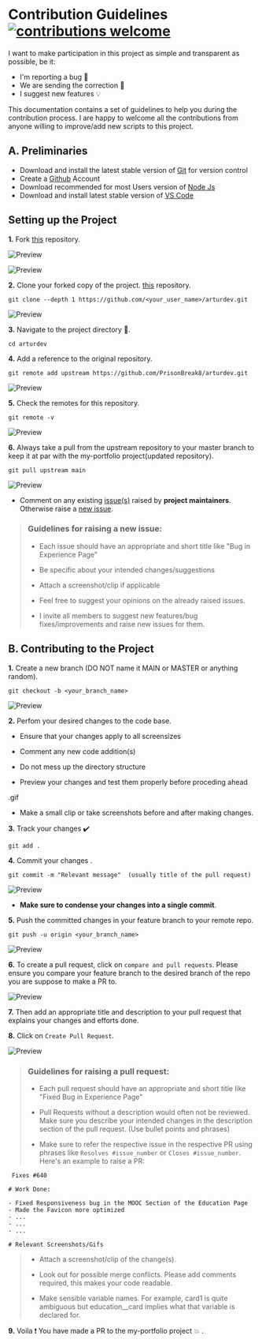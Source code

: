 # Contribution Guidelines [![contributions welcome](https://img.shields.io/badge/contributions-welcome-brightgreen.svg?style=flat)](https://github.com/PrisonBreak8/arturdev/issues)

I want to make participation in this project as simple and transparent as possible, be it:

- I'm reporting a bug 🐛
- We are sending the correction 🔎
- I suggest new features 💡

This documentation contains a set of guidelines to help you during the contribution process. I are happy to welcome all the contributions from anyone willing to improve/add new scripts to this project.


## A. Preliminaries

- Download and install the latest stable version of [Git](https://git-scm.com/downloads)  for version control
- Create a [Github](https://github.com/join) Account 
- Download recommended for most Users version of [Node Js](https://nodejs.org/en/download)
- Download and install latest stable version of [VS Code](https://code.visualstudio.com/download)

## Setting up the Project
**1.**  Fork [this](https://github.com/PrisonBreak8/arturdev) repository.

![Preview](./readme-assets/fork.png)

![Preview](./readme-assets/create-fork.png)

**2.**  Clone your forked copy of the project. [this](https://github.com/PrisonBreak8/arturdev) repository.
```
git clone --depth 1 https://github.com/<your_user_name>/arturdev.git
```
![Preview](./readme-assets/git-clone.png)

**3.** Navigate to the project directory 📁.
```
cd arturdev
```
**4.** Add a reference to the original repository.
```
git remote add upstream https://github.com/PrisonBreak8/arturdev.git
```
![Preview](./readme-assets/git-remote.png)

**5.** Check the remotes for this repository.
```
git remote -v
```
![Preview](./readme-assets/git-remote-v.png)

**6.** Always take a pull from the upstream repository to your master branch to keep it at par with the my-portfolio project(updated repository).
```
git pull upstream main
```
![Preview](./readme-assets/git-pull-upstream.png)

- Comment on any existing [issue(s)](https://github.com/PrisonBreak8/arturdev/issues) raised by **project maintainers**. Otherwise raise a [new issue](https://github.com/PrisonBreak8/arturdev/issues/new).

> ### Guidelines for raising a new issue:
>
> - Each issue should have an appropriate and short title like "Bug in Experience Page"
> 
> - Be specific about your intended changes/suggestions
>
> - Attach a screenshot/clip if applicable
>
> - Feel free to suggest your opinions on the already raised issues.
>
> - I invite all members to suggest new features/bug fixes/improvements and raise new issues for them.
>

##  B. Contributing to the Project
**1.** Create a new branch (DO NOT name it MAIN or MASTER or anything random).
```
git checkout -b <your_branch_name>
```
![Preview](./readme-assets/checkout-b.png)

**2.** Perfom your desired changes to the code base.

- Ensure that your changes apply to all screensizes

 - Comment any new code addition(s)

- Do not mess up the directory structure

- Preview your changes and test them properly before proceding ahead 

.gif

- Make a small clip or take screenshots before and after making changes.

**3.** Track your changes ✔️ 
```
git add . 
```

**4.** Commit your changes .
```
git commit -m "Relevant message"  (usually title of the pull request)
```
![Preview](./readme-assets/example-commit.png)

- **Make sure to condense your changes into a single commit**.

**5.** Push the committed changes in your feature branch to your remote repo.
```
git push -u origin <your_branch_name>
```
![Preview](./readme-assets/git-push-u.png)

**6.** To create a pull request, click on `compare and pull requests`. Please ensure you compare your feature branch to the desired branch of the repo you are suppose to make a PR to.

![Preview](./readme-assets/compare&pull.png)

**7.** Then add an appropriate title and description to your pull request that explains your changes and efforts done.


**8.** Click on `Create Pull Request`.

![Preview](./readme-assets/create-pull-request.png)

> ### Guidelines for raising a pull request:
>
> - Each pull request should have an appropriate and short title like "Fixed Bug in Experience Page"
>
> - Pull Requests without a description would often not be reviewed. Make sure you describe your intended changes in the description section of the pull request. (Use bullet points and phrases)
>
> - Make sure to refer the respective issue in the respective PR using phrases like `Resolves #issue_number` or `Closes #issue_number`.  Here's an example to raise a PR:
```
 Fixes #640

# Work Done:

- Fixed Responsiveness bug in the MOOC Section of the Education Page
- Made the Favicon more optimized
- ...
- ...
- ...

# Relevant Screenshots/Gifs
```

> - Attach a screenshot/clip of the change(s).
>
> - Look out for possible merge conflicts. Please add comments required, this makes your code readable.
>
>- Make sensible variable names. For example, card1 is quite ambiguous but education__card implies what that variable is declared for.


**9.** Voila ❗ You have made a PR to the my-portfolio project 💥 . 










